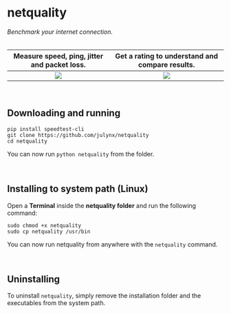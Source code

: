 # netquality

_Benchmark your internet connection._
<br>
<br>

| Measure speed, ping, jitter and packet loss. | Get a rating to understand and compare results. |
| :------------------------------------------: | :---------------------------------------------: |
|     ![](https://i.imgur.com/K1hF3o6.png)     |      ![](https://i.imgur.com/diodVSM.png)       |

<br>

## Downloading and running

```
pip install speedtest-cli
git clone https://github.com/julynx/netquality
cd netquality
```

You can now run `python netquality` from the folder.

<br>

## Installing to system path (Linux)

Open a **Terminal** inside the **netquality folder** and run the following command:

```
sudo chmod +x netquality
sudo cp netquality /usr/bin
```

You can now run netquality from anywhere with the `netquality` command.

<br>

## Uninstalling

To uninstall `netquality`, simply remove the installation folder and the executables from the system path.
